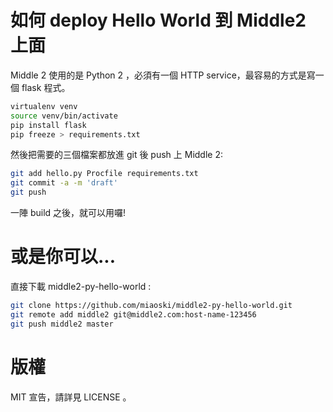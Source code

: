 如何 deploy Hello World 到 Middle2 上面
=======================================
Middle 2 使用的是 Python 2 ，必須有一個 HTTP service，最容易的方式是寫一個 flask 程式。

```bash
virtualenv venv
source venv/bin/activate
pip install flask
pip freeze > requirements.txt
```

然後把需要的三個檔案都放進 git 後 push 上 Middle 2:

```bash
git add hello.py Procfile requirements.txt
git commit -a -m 'draft'
git push
```

一陣 build 之後，就可以用囉!


或是你可以...
=============
直接下載 middle2-py-hello-world :

```bash
git clone https://github.com/miaoski/middle2-py-hello-world.git
git remote add middle2 git@middle2.com:host-name-123456
git push middle2 master
```


版權
====
MIT 宣告，請詳見 LICENSE 。
